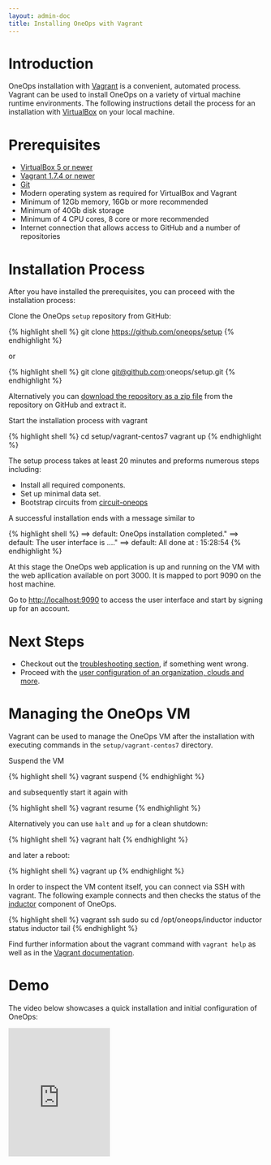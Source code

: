 ```yaml
---
layout: admin-doc
title: Installing OneOps with Vagrant
---
```


# Introduction

OneOps installation with [Vagrant](http://www.vagrantup.com) is a convenient, automated process. Vagrant can be used to
install OneOps on a variety of virtual machine runtime environments. The following instructions detail the
process for an installation with [VirtualBox](https://www.virtualbox.org/) on your local machine.

# Prerequisites

- <a href="https://www.virtualbox.org/" target="_blank">VirtualBox 5 or newer</a>
- <a href="https://www.vagrantup.com/" target="_blank">Vagrant 1.7.4 or newer</a>
- <a href="https://git-scm.com/" target="_blank">Git</a>
- Modern operating system as required for VirtualBox and Vagrant
- Minimum of 12Gb memory, 16Gb or more recommended
- Minimum of 40Gb disk storage
- Minimum of 4 CPU cores, 8 core or more recommended
- Internet connection that allows access to GitHub and a number of repositories

# Installation Process

After you have installed the prerequisites, you can proceed with the installation process:

Clone the OneOps `setup` repository from GitHub:

{% highlight shell %}
git clone https://github.com/oneops/setup
{% endhighlight %}

or

{% highlight shell %}
git clone git@github.com:oneops/setup.git
{% endhighlight %}

Alternatively you can [download the repository as a zip file](https://github.com/oneops/setup/archive/master.zip)
from the repository on GitHub and extract it.

Start the installation process with vagrant

{% highlight shell %}
cd setup/vagrant-centos7
vagrant up
{% endhighlight %}

The setup process takes at least 20 minutes and preforms numerous steps including:

- Install all required components.
- Set up minimal data set.
- Bootstrap circuits from [circuit-oneops](https://github.com/oneops/circuit-oneops-1/)

A successful installation ends with a message similar to

{% highlight shell %}
==> default: OneOps installation completed."
==> default: The user interface is ...."
==> default: All done at : 15:28:54
{% endhighlight %}

At this stage the OneOps web application is up and running on the VM with the web apllication available on port 3000.
It is mapped to port 9090 on the host machine.

Go to [http://localhost:9090](http://localhost:9090) to access the user interface and start by signing up for an
account.

# Next Steps

- Checkout out the [troubleshooting section](../operate/testing.html), if something went wrong.
- Proceed with the [user configuration of an organization, clouds and more](/user/overview).

# Managing the OneOps VM

Vagrant can be used to manage the OneOps VM after the installation with executing commands in the
`setup/vagrant-centos7` directory.

Suspend the VM

{% highlight shell %}
vagrant suspend
{% endhighlight %}

and subsequently start it again with

{% highlight shell %}
vagrant resume
{% endhighlight %}

Alternatively you can use `halt` and `up` for a clean shutdown:

{% highlight shell %}
vagrant halt
{% endhighlight %}

and later a reboot:

{% highlight shell %}
vagrant up
{% endhighlight %}

In order to inspect the VM content itself, you can connect via SSH with vagrant. The following example connects
and then checks the status of the [inductor](/admin/operate/inductor.html) component of OneOps.

{% highlight shell %}
vagrant ssh
sudo su
cd /opt/oneops/inductor
inductor status
inductor tail
{% endhighlight %}

Find further information about the vagrant command with ```vagrant help``` as well as in the
[Vagrant documentation](https://www.vagrantup.com/docs/).

# Demo

The video below showcases a quick installation and initial configuration of OneOps:

<iframe src="https://player.vimeo.com/video/154112203" width="200 " height="253" frameborder="0" webkitallowfullscreen mozallowfullscreen allowfullscreen></iframe>


